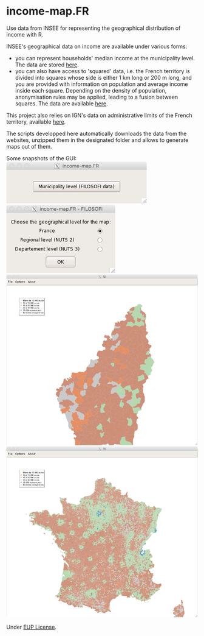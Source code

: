 # income-map.FR
Use data from INSEE for representing the geographical distribution of income with R.

INSEE's geographical data on income are available under various forms:
* you can represent households' median income at the municipality level. The data are stored [here](http://www.insee.fr/fr/themes/detail.asp?reg_id=99&ref_id=indic-struct-distrib-revenu).
* you can also have access to 'squared' data, i.e. the French territory is divided into squares whose side is either 1 km long or 200 m long, and you are provided with information on population and average income inside each square. Depending on the density of population, anonymisation rules may be applied, leading to a fusion between squares. The data are available [here](http://www.insee.fr/fr/themes/detail.asp?reg_id=0&ref_id=donnees-carroyees).

This project also relies on IGN's data on administrative limits of the French territory, available [here](http://professionnels.ign.fr/geofla#tab-3).

The scripts developped here automatically downloads the data from the websites, unzipped them in the designated folder and allows to generate maps out of them.

Some snapshots of the GUI:
![snapshot1](https://github.com/pierre-lamarche/income-map.FR/blob/master/images/snapshot1.tiff)
![snapshot2](https://github.com/pierre-lamarche/income-map.FR/blob/master/images/snapshot2.tiff)
![snapshot3](https://github.com/pierre-lamarche/income-map.FR/blob/master/images/snapshot3.tiff)
![snapshot4](https://github.com/pierre-lamarche/income-map.FR/blob/master/images/snapshot4.tiff)

Under [EUP License](http://ec.europa.eu/idabc/eupl.html).